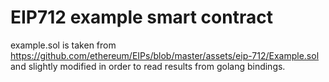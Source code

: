 EIP712 example smart contract
=============================

example.sol is taken from https://github.com/ethereum/EIPs/blob/master/assets/eip-712/Example.sol
and slightly modified in order to read results from golang bindings.